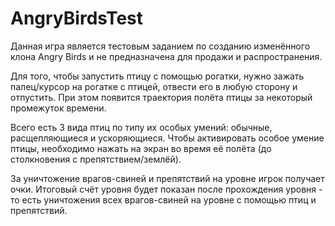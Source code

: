 # AngryBirdsTest
Данная игра является тестовым заданием по созданию изменённого клона Angry Birds и не предназначена для продажи и распространения.

Для того, чтобы запустить птицу с помощью рогатки, нужно зажать палец/курсор на рогатке с птицей, отвести его в любую сторону и отпустить. При этом появится траектория полёта птицы за некоторый промежуток времени.

Всего есть 3 вида птиц по типу их особых умений: обычные, расщепляющиеся и ускоряющиеся. Чтобы активировать особое умение птицы, необходимо нажать на экран во время её полёта (до столкновения с препятствием/землёй).

За уничтожение врагов-свиней и препятствий на уровне игрок получает очки. Итоговый счёт уровня будет показан после прохождения уровня - то есть уничтожения всех врагов-свиней на уровне с помощью птиц и препятствий. 

